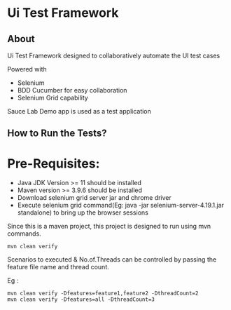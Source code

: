 # Ui Test Framework


## About

Ui Test Framework designed to collaboratively automate the UI test cases

Powered with
- Selenium
- BDD Cucumber for easy collaboration
- Selenium Grid capability

Sauce Lab Demo app is used as a test application

## How to Run the Tests?

# Pre-Requisites:
- Java JDK Version >= 11 should be installed
- Maven version >= 3.9.6 should be installed
- Download selenium grid server jar and chrome driver
- Execute selenium grid command(Eg: java -jar selenium-server-4.19.1.jar standalone) to bring up the browser sessions

Since this is a maven project, this project is designed to run using mvn commands.
```
mvn clean verify
```
Scenarios to executed & No.of.Threads can be controlled by passing the feature file name  and thread count.



Eg :
```
mvn clean verify -Dfeatures=feature1,feature2 -DthreadCount=2
mvn clean verify -Dfeatures=all -DthreadCount=3
```
